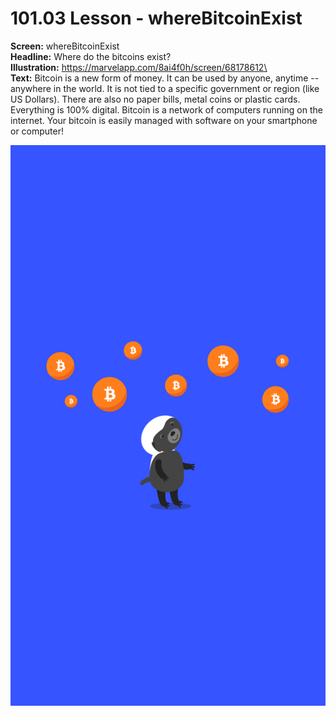 # 101.03 Lesson - whereBitcoinExist

**Screen:** whereBitcoinExist\
**Headline:** Where do the bitcoins exist?\
**Illustration:** https://marvelapp.com/8ai4f0h/screen/68178612\
\
**Text:** Bitcoin is a new form of money. It can be used by anyone, anytime -- anywhere in the world. It is not tied to a specific government or region (like US Dollars). There are also no paper bills, metal coins or plastic cards. Everything is 100% digital. Bitcoin is a network of computers running on the internet. Your bitcoin is easily managed with software on your smartphone or computer!

![](<../.gitbook/assets/image (20).png>)

